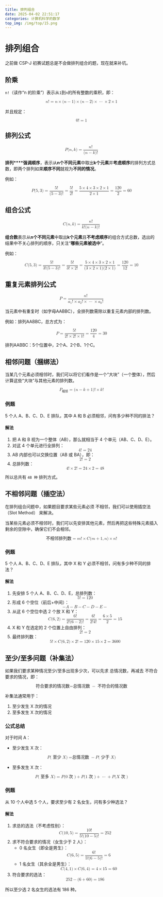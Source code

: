 ```yaml
---
title: 排列组合
date: 2025-04-02 22:51:17
categories: 计算机科学的数学
top_img: /img/top/15.png
---
```


# 排列组合

之前做 CSP-J 初赛试题总是不会做排列组合的题，现在就来补坑。

## 阶乘
`n!`（读作“n 的阶乘”）表示从`1`到`n`的所有整数的乘积，即：

<math xmlns="http://www.w3.org/1998/Math/MathML" display="block">  <mi>n</mi>  <mo>!</mo>  <mo>=</mo>  <mi>n</mi>  <mo>&#xD7;</mo>  <mo stretchy="false">(</mo>  <mi>n</mi>  <mo>&#x2212;</mo>  <mn>1</mn>  <mo stretchy="false">)</mo>  <mo>&#xD7;</mo>  <mo stretchy="false">(</mo>  <mi>n</mi>  <mo>&#x2212;</mo>  <mn>2</mn>  <mo stretchy="false">)</mo>  <mo>&#xD7;</mo>  <mo>&#x22EF;</mo>  <mo>&#xD7;</mo>  <mn>2</mn>  <mo>&#xD7;</mo>  <mn>1</mn></math>

并且规定：

<math xmlns="http://www.w3.org/1998/Math/MathML" display="block">  <mn>0</mn>  <mo>!</mo>  <mo>=</mo>  <mn>1</mn></math>

## 排列公式

<math xmlns="http://www.w3.org/1998/Math/MathML" display="block">  <mi>P</mi>  <mo stretchy="false">(</mo>  <mi>n</mi>  <mo>,</mo>  <mi>k</mi>  <mo stretchy="false">)</mo>  <mo>=</mo>  <mfrac>    <mrow>      <mi>n</mi>      <mo>!</mo>    </mrow>    <mrow>      <mo stretchy="false">(</mo>      <mi>n</mi>      <mo>&#x2212;</mo>      <mi>k</mi>      <mo stretchy="false">)</mo>      <mo>!</mo>    </mrow>  </mfrac></math>

**排列****强调顺序**，表示从**n个不同元素**中取出**k个元素**并**考虑顺序**的排列方式总数，即两个排列如果**顺序不同**就视为**不同的情况**。

例如：

<math xmlns="http://www.w3.org/1998/Math/MathML" display="block">  <mi>P</mi>  <mo stretchy="false">(</mo>  <mn>5</mn>  <mo>,</mo>  <mn>3</mn>  <mo stretchy="false">)</mo>  <mo>=</mo>  <mfrac>    <mrow>      <mn>5</mn>      <mo>!</mo>    </mrow>    <mrow>      <mo stretchy="false">(</mo>      <mn>5</mn>      <mo>&#x2212;</mo>      <mn>3</mn>      <mo stretchy="false">)</mo>      <mo>!</mo>    </mrow>  </mfrac>  <mo>=</mo>  <mfrac>    <mrow>      <mn>5</mn>      <mo>!</mo>    </mrow>    <mrow>      <mn>2</mn>      <mo>!</mo>    </mrow>  </mfrac>  <mo>=</mo>  <mfrac>    <mrow>      <mn>5</mn>      <mo>&#xD7;</mo>      <mn>4</mn>      <mo>&#xD7;</mo>      <mn>3</mn>      <mo>&#xD7;</mo>      <mn>2</mn>      <mo>&#xD7;</mo>      <mn>1</mn>    </mrow>    <mrow>      <mn>2</mn>      <mo>&#xD7;</mo>      <mn>1</mn>    </mrow>  </mfrac>  <mo>=</mo>  <mfrac>    <mn>120</mn>    <mn>2</mn>  </mfrac>  <mo>=</mo>  <mn>60</mn></math>

## 组合公式

<math xmlns="http://www.w3.org/1998/Math/MathML" display="block">  <mi>C</mi>  <mo stretchy="false">(</mo>  <mi>n</mi>  <mo>,</mo>  <mi>k</mi>  <mo stretchy="false">)</mo>  <mo>=</mo>  <mfrac>    <mrow>      <mi>n</mi>      <mo>!</mo>    </mrow>    <mrow>      <mi>k</mi>      <mo>!</mo>      <mo stretchy="false">(</mo>      <mi>n</mi>      <mo>&#x2212;</mo>      <mi>k</mi>      <mo stretchy="false">)</mo>      <mo>!</mo>    </mrow>  </mfrac></math>

**组合数**表示从**n个不同元素**中取出**k个元素**且**不考虑顺序**的组合方式总数，选出的结果中不关心排列的顺序，只关注“**哪些元素被选中**”。

例如：

<math xmlns="http://www.w3.org/1998/Math/MathML" display="block">  <mi>C</mi>  <mo stretchy="false">(</mo>  <mn>5</mn>  <mo>,</mo>  <mn>3</mn>  <mo stretchy="false">)</mo>  <mo>=</mo>  <mfrac>    <mrow>      <mn>5</mn>      <mo>!</mo>    </mrow>    <mrow>      <mn>3</mn>      <mo>!</mo>      <mo stretchy="false">(</mo>      <mn>5</mn>      <mo>&#x2212;</mo>      <mn>3</mn>      <mo stretchy="false">)</mo>      <mo>!</mo>    </mrow>  </mfrac>  <mo>=</mo>  <mfrac>    <mrow>      <mn>5</mn>      <mo>!</mo>    </mrow>    <mrow>      <mn>3</mn>      <mo>!</mo>      <mo>&#xD7;</mo>      <mn>2</mn>      <mo>!</mo>    </mrow>  </mfrac>  <mo>=</mo>  <mfrac>    <mrow>      <mn>5</mn>      <mo>&#xD7;</mo>      <mn>4</mn>      <mo>&#xD7;</mo>      <mn>3</mn>      <mo>&#xD7;</mo>      <mn>2</mn>      <mo>&#xD7;</mo>      <mn>1</mn>    </mrow>    <mrow>      <mo stretchy="false">(</mo>      <mn>3</mn>      <mo>&#xD7;</mo>      <mn>2</mn>      <mo>&#xD7;</mo>      <mn>1</mn>      <mo stretchy="false">)</mo>      <mo stretchy="false">(</mo>      <mn>2</mn>      <mo>&#xD7;</mo>      <mn>1</mn>      <mo stretchy="false">)</mo>    </mrow>  </mfrac>  <mo>=</mo>  <mfrac>    <mn>120</mn>    <mn>12</mn>  </mfrac>  <mo>=</mo>  <mn>10</mn></math>

## 重复元素排列公式

<math xmlns="http://www.w3.org/1998/Math/MathML" display="block">  <mi>P</mi>  <mo>=</mo>  <mfrac>    <mrow>      <mi>n</mi>      <mo>!</mo>    </mrow>    <mrow>      <msub>        <mi>a</mi>        <mn>1</mn>      </msub>      <mo>!</mo>      <mo>&#xD7;</mo>      <msub>        <mi>a</mi>        <mn>2</mn>      </msub>      <mo>!</mo>      <mo>&#xD7;</mo>      <mo>&#x22EF;</mo>      <mo>&#xD7;</mo>      <msub>        <mi>a</mi>        <mi>k</mi>      </msub>      <mo>!</mo>    </mrow>  </mfrac></math>

当元素中有重复时（如字母AABBC），全排列数需除以重复元素内部的排列数。

例如：排列AABBC，总方式为：

<math xmlns="http://www.w3.org/1998/Math/MathML" display="block">  <mi>P</mi>  <mo>=</mo>  <mfrac>    <mrow>      <mn>5</mn>      <mo>!</mo>    </mrow>    <mrow>      <mn>2</mn>      <mo>!</mo>      <mo>&#xD7;</mo>      <mn>2</mn>      <mo>!</mo>      <mo>&#xD7;</mo>      <mn>1</mn>      <mo>!</mo>    </mrow>  </mfrac>  <mo>=</mo>  <mfrac>    <mn>120</mn>    <mn>4</mn>  </mfrac>  <mo>=</mo>  <mn>30</mn></math>

排列AABBC：5个位置中，2个A、2个B、1个C。

## 相邻问题（捆绑法）

当某几个元素必须相邻时，我们可以将它们看作是一个“大块”（一个整体），然后计算这些“大块”与其他元素的排列数。

<math xmlns="http://www.w3.org/1998/Math/MathML" display="block">  <msub>    <mi>P</mi>    <mrow>      <mtext>&#x76F8;&#x90BB;</mtext>    </mrow>  </msub>  <mo>=</mo>  <mo stretchy="false">(</mo>  <mi>n</mi>  <mo>&#x2212;</mo>  <mi>k</mi>  <mo>+</mo>  <mn>1</mn>  <mo stretchy="false">)</mo>  <mo>!</mo>  <mo>&#xD7;</mo>  <mi>k</mi>  <mo>!</mo></math>

### 例题

5 个人 A、B、C、D、E 排队，其中 A 和 B 必须相邻，问有多少种不同的排法？

#### 解法

1. 把 A 和 B 视为一个整体（AB），那么就相当于 4 个单元（AB、C、D、E）。
2. 对这 4 个单元进行全排列：
    <math xmlns="http://www.w3.org/1998/Math/MathML" display="block">  <mn>4</mn>  <mo>!</mo>  <mo>=</mo>  <mn>24</mn></math>
3. AB 内部也可以交换位置（AB 或 BA），即：
    <math xmlns="http://www.w3.org/1998/Math/MathML" display="block">  <mn>2</mn>  <mo>!</mo>  <mo>=</mo>  <mn>2</mn></math>
4. 总排列数：
    <math xmlns="http://www.w3.org/1998/Math/MathML" display="block">  <mn>4</mn>  <mo>!</mo>  <mo>&#xD7;</mo>  <mn>2</mn>  <mo>!</mo>  <mo>=</mo>  <mn>24</mn>  <mo>&#xD7;</mo>  <mn>2</mn>  <mo>=</mo>  <mn>48</mn></math>

所以总共有 `48 种` 排列方式。

## 不相邻问题（插空法）

在排列组合问题中，如果题目要求某些元素必须 不相邻，我们可以使用插空法（Slot Method） 来解决。

当某些元素必须不相邻时，我们可以先安排其他元素，然后再把这些特殊元素插入剩余的空隙中，确保它们不会相邻。

<math xmlns="http://www.w3.org/1998/Math/MathML" display="block">  <mtext>&#x4E0D;&#x76F8;&#x90BB;&#x6392;&#x5217;&#x6570;</mtext>  <mo>=</mo>  <mi>m</mi>  <mo>!</mo>  <mo>&#xD7;</mo>  <mi>C</mi>  <mo stretchy="false">(</mo>  <mi>m</mi>  <mo>+</mo>  <mn>1</mn>  <mo>,</mo>  <mi>n</mi>  <mo stretchy="false">)</mo>  <mo>&#xD7;</mo>  <mi>n</mi>  <mo>!</mo></math>

### 例题

5 个人 A、B、C、D、E 排队，其中 X 和 Y 必须不相邻，问有多少种不同的排法？

#### 解法

1. 先安排 5 个人 A、B、C、D、E，总排列数：
    <math xmlns="http://www.w3.org/1998/Math/MathML" display="block">  <mn>5</mn>  <mo>!</mo>  <mo>=</mo>  <mn>120</mn></math>
2. 形成 6 个空位（前后+中间）：
    <math xmlns="http://www.w3.org/1998/Math/MathML" display="block">  <mo>&#x2212;</mo>  <mi>A</mi>  <mo>&#x2212;</mo>  <mi>B</mi>  <mo>&#x2212;</mo>  <mi>C</mi>  <mo>&#x2212;</mo>  <mi>D</mi>  <mo>&#x2212;</mo>  <mi>E</mi>  <mo>&#x2212;</mo></math>
3. 从这 6 个空位中选 2 个放 X 和 Y：
    <math xmlns="http://www.w3.org/1998/Math/MathML" display="block">  <mi>C</mi>  <mo stretchy="false">(</mo>  <mn>6</mn>  <mo>,</mo>  <mn>2</mn>  <mo stretchy="false">)</mo>  <mo>=</mo>  <mfrac>    <mrow>      <mn>6</mn>      <mo>!</mo>    </mrow>    <mrow>      <mn>2</mn>      <mo>!</mo>      <mo stretchy="false">(</mo>      <mn>6</mn>      <mo>&#x2212;</mo>      <mn>2</mn>      <mo stretchy="false">)</mo>      <mo>!</mo>    </mrow>  </mfrac>  <mo>=</mo>  <mfrac>    <mrow>      <mn>6</mn>      <mo>!</mo>    </mrow>    <mrow>      <mn>2</mn>      <mo>!</mo>      <mn>4</mn>      <mo>!</mo>    </mrow>  </mfrac>  <mo>=</mo>  <mfrac>    <mrow>      <mn>6</mn>      <mo>&#xD7;</mo>      <mn>5</mn>    </mrow>    <mn>2</mn>  </mfrac>  <mo>=</mo>  <mn>15</mn></math>
4. X 和 Y 在选定的 2 个位置上自由排列：
    <math xmlns="http://www.w3.org/1998/Math/MathML" display="block">  <mn>2</mn>  <mo>!</mo>  <mo>=</mo>  <mn>2</mn></math>
5. 最终排列数：
    <math xmlns="http://www.w3.org/1998/Math/MathML" display="block">  <mn>5</mn>  <mo>!</mo>  <mo>&#xD7;</mo>  <mi>C</mi>  <mo stretchy="false">(</mo>  <mn>6</mn>  <mo>,</mo>  <mn>2</mn>  <mo stretchy="false">)</mo>  <mo>&#xD7;</mo>  <mn>2</mn>  <mo>!</mo>  <mo>=</mo>  <mn>120</mn>  <mo>&#xD7;</mo>  <mn>15</mn>  <mo>&#xD7;</mo>  <mn>2</mn>  <mo>=</mo>  <mn>3600</mn></math>

## 至少/至多问题（补集法）

如果我们要求某种情况至少/至多出现多少次，可以先求 总情况数，再减去 不符合要求的情况，即：

<math xmlns="http://www.w3.org/1998/Math/MathML" display="block">  <mo>&#x7B26;&#x5408;&#x8981;&#x6C42;&#x7684;&#x60C5;&#x51B5;&#x6570;=&#x603B;&#x60C5;&#x51B5;&#x6570;</mo>  <mo>&#x2212;</mo>  <mo>&#x4E0D;&#x7B26;&#x5408;&#x7684;&#x60C5;&#x51B5;&#x6570;</mo></math>

补集法通常用于：

1. 至少发生 X 次的情况
2. 至多发生 X 次的情况

### 公式总结

对于时间 A：

- 至少发生 X 次：

<math xmlns="http://www.w3.org/1998/Math/MathML" display="block">  <mi>P</mi>  <mo stretchy="false">(</mo>  <mo>&#x81F3;&#x5C11;</mo>  <mi>X</mi>  <mo stretchy="false">)</mo>  <mo>=&#x603B;&#x60C5;&#x51B5;&#x6570;</mo>  <mo>&#x2212;</mo>  <mi>P</mi>  <mo stretchy="false">(</mo>  <mo>&#x5C11;&#x4E8E;</mo>  <mi>X</mi>  <mo stretchy="false">)</mo></math>

- 至多发生 X 次：

<math xmlns="http://www.w3.org/1998/Math/MathML" display="block">  <mi>P</mi>  <mo stretchy="false">(</mo>  <mo>&#x81F3;&#x591A;</mo>  <mi>X</mi>  <mo stretchy="false">)</mo>  <mo>=</mo>  <mi>P</mi>  <mo stretchy="false">(</mo>  <mn>0</mn>  <mo>&#x6B21;</mo>  <mo stretchy="false">)</mo>  <mo>+</mo>  <mi>P</mi>  <mo stretchy="false">(</mo>  <mn>1</mn>  <mo>&#x6B21;</mo>  <mo stretchy="false">)</mo>  <mo>+</mo>  <mo>&#x22EF;</mo>  <mo>+</mo>  <mi>P</mi>  <mo stretchy="false">(</mo>  <mi>X</mi>  <mo>&#x6B21;</mo>  <mo stretchy="false">)</mo></math>

### 例题

从 10 个人中选 5 个人，要求至少有 2 名女生，问有多少种选法？

#### 解法

1. 求总的选法（不考虑性别）：
    <math xmlns="http://www.w3.org/1998/Math/MathML" display="block">  <mi>C</mi>  <mo stretchy="false">(</mo>  <mn>10</mn>  <mo>,</mo>  <mn>5</mn>  <mo stretchy="false">)</mo>  <mo>=</mo>  <mfrac>    <mrow>      <mn>10</mn>      <mo>!</mo>    </mrow>    <mrow>      <mn>5</mn>      <mo>!</mo>      <mo stretchy="false">(</mo>      <mn>10</mn>      <mo>&#x2212;</mo>      <mn>5</mn>      <mo stretchy="false">)</mo>      <mo>!</mo>    </mrow>  </mfrac>  <mo>=</mo>  <mn>252</mn></math>
2. 求不符合要求的情况（女生少于 2 人）：
    - 0 名女生（即全是男生）：
        <math xmlns="http://www.w3.org/1998/Math/MathML" display="block">  <mi>C</mi>  <mo stretchy="false">(</mo>  <mn>6</mn>  <mo>,</mo>  <mn>5</mn>  <mo stretchy="false">)</mo>  <mo>=</mo>  <mfrac>    <mrow>      <mn>6</mn>      <mo>!</mo>    </mrow>    <mrow>      <mn>5</mn>      <mo>!</mo>      <mo stretchy="false">(</mo>      <mn>6</mn>      <mo>&#x2212;</mo>      <mn>5</mn>      <mo stretchy="false">)</mo>      <mo>!</mo>    </mrow>  </mfrac>  <mo>=</mo>  <mn>6</mn></math>
    - 1 名女生（其余全是男生）：
        <math xmlns="http://www.w3.org/1998/Math/MathML" display="block">  <mi>C</mi>  <mo stretchy="false">(</mo>  <mn>4</mn>  <mo>,</mo>  <mn>1</mn>  <mo stretchy="false">)</mo>  <mo>&#xD7;</mo>  <mi>C</mi>  <mo stretchy="false">(</mo>  <mn>6</mn>  <mo>,</mo>  <mn>4</mn>  <mo stretchy="false">)</mo>  <mo>=</mo>  <mn>4</mn>  <mo>&#xD7;</mo>  <mn>15</mn>  <mo>=</mo>  <mn>60</mn></math>
3. 符合要求的选法：
    <math xmlns="http://www.w3.org/1998/Math/MathML" display="block">  <mn>252</mn>  <mo>&#x2212;</mo>  <mo stretchy="false">(</mo>  <mn>6</mn>  <mo>+</mo>  <mn>60</mn>  <mo stretchy="false">)</mo>  <mo>=</mo>  <mn>186</mn></math>

所以至少选 2 名女生的选法有 186 种。
